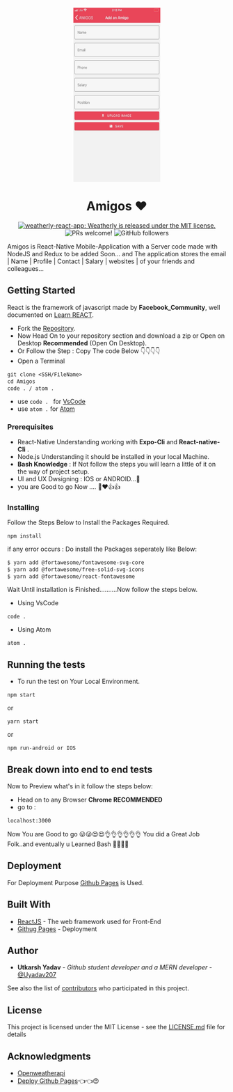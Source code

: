 <p align="center">
  <a>
  <img align="center" src="https://github.com/Uyadav207/Amigos/blob/master/assets/screen.jpeg" height="400" width="200"/>  
  </a>
</p>
<h1 align="center">
  Amigos ❤
</h1>

<p align="center">
  <a href="https://github.com/Uyadav207/weatherly/blob/master/LICENSE">
    <img src="https://img.shields.io/badge/license-MIT-blue.svg" alt="weatherly-react-app: Weatherly is released under the MIT license." />
  </a>
  <img src="https://img.shields.io/badge/PRs-welcome-brightgreen.svg" alt="PRs welcome!" />
  <img alt="GitHub followers" src="https://img.shields.io/github/followers/Uyadav207?label=Follow&style=social">
</p>

Amigos is React-Native Mobile-Application with a Server code made with NodeJS and Redux to be added Soon... and The application stores the email | Name | Profile | Contact | Salary | websites | of your friends and colleagues...  

## Getting Started

React is the framework of javascript made by **Facebook_Community**, well documented on [Learn REACT](https://reactjs.org). 


* Fork the [Repository](https://github.com/Uyadav207/Weather_report).
* Now Head On to your repository section and download a zip or Open on Desktop **Recommended** (Open On Desktop).
* Or Follow the Step : Copy The code Below 👇👇👇👇
 * Open a Terminal
```
git clone <SSH/FileName>
cd Amigos
code . / atom .
```
* use `code . ` for [VsCode](https://code.visualstudio.com/)
* use `atom .` for [Atom](https://atom.io/)

### Prerequisites

* React-Native Understanding working with **Expo-Cli** and **React-native-Cli** .
* Node.js Understanding it should be installed in your local Machine.
* **Bash Knowledge** : If Not follow the steps you will learn a little of it on the way of project setup.
* UI and UX Dwsigning : IOS or ANDROID...📱
 * you are Good to go Now .... 🖖❤👍👍

### Installing

Follow the Steps Below to Install the Packages Required.

```
npm install 

```
if any error occurs : Do install the Packages seperately like Below:

```
$ yarn add @fortawesome/fontawesome-svg-core
$ yarn add @fortawesome/free-solid-svg-icons
$ yarn add @fortawesome/react-fontawesome
```
Wait Until installation is Finished..........Now follow the steps below.

* Using VsCode
```
code .
```

* Using Atom
```
atom .
```

## Running the tests

* To run the test on Your Local Environment.
```
npm start
```
or
```
yarn start
```
or
```
npm run-android or IOS
```

## Break down into end to end tests

Now to Preview what's in it follow the steps below:
* Head on to any Browser **Chrome RECOMMENDED**
 * go to :
 ```
 localhost:3000  
```
Now You are Good to go 😜😜😍😍👌👌👌👌👌👌 You did a Great Job Folk..and eventually u Learned Bash 👨‍💻👨‍💻

## Deployment

For Deployment Purpose [Github Pages](https://pages.github.com/) is Used. 

## Built With

* [ReactJS](https://reactjs.org/) - The web framework used for Front-End
* [Githug Pages](https://pages.github.com/) - Deployment

## Author

* **Utkarsh Yadav** - *Github student developer and a MERN developer* - [@Uyadav207](https://github.com/Uyadav207)

See also the list of [contributors](https://github.com/your/project/contributors) who participated in this project.

## License

This project is licensed under the MIT License - see the [LICENSE.md](LICENSE.md) file for details

## Acknowledgments

* [Openweatherapi](https://openweathermap.org/)
* [Deploy Github Pages](https://www.youtube.com/watch?v=F8s4Ng-re0E)👈👈😍
